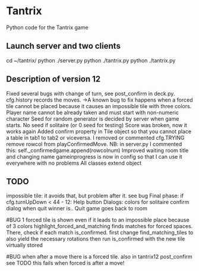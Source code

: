 # Tantrix
Python code for the Tantrix game

## Launch server and two clients
cd ~/tantrix/
python ./server.py
python ./tantrix.py
python ./tantrix.py

## Description of version 12
Fixed several bugs with change of turn, see post_confirm in deck.py. cfg.history records the moves.
->A known bug to fix happens when a forced tile cannot be placed because it causes an impossible tile with three colors. 
Player name cannot be already taken and must start with non-numeric character
Seed for random generator is decided by server when game starts. No seed if solitaire (or 0 seed for testing)
Score was broken, now it works again
Added confirm property in Tile object so that you cannot place a table in tab1 to tab2 or viceversa.
I removed or commented cfg.TRYING
remove rowcol from playConfirmedMove. NB: in server.py I commented this: self._confirmedgame.append(rowcolnum)
Improved waiting room title and changing name
gameinprogress is now in config so that I can use it everywhere with no problems
All classes extend object

## TODO
impossible tile: it avoids that, but problem after it. see bug
Final phase: 
	if cfg.turnUpDown < 44 - 12:
Help button
Dialogs: colors for solitaire
	confirm dialog when quit
	winner is..
Quit game goes back to room


#BUG
1 forced tile is shown even if it leads to an impossible place because of 3 colors
	highlight_forced_and_matching finds matches for forced spaces. There, check if each match is_confirmed.
	first change find_matching_tiles to also yield the necessary rotations
	then run is_confirmed with the new tile virtually stored

#BUG when after a move there is a forced tile. also in tantrix12
	post_confirm see 
		TODO this fails when forced is after a move!